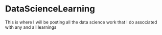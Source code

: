 # DataScienceLearning
This is where I will be posting all the data science work that I do associated with any and all learnings

